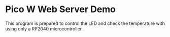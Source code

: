 # Pico W Web Server Demo
This program is prepared to control the LED and check the temperature with using only a RP2040 microcontroller.
